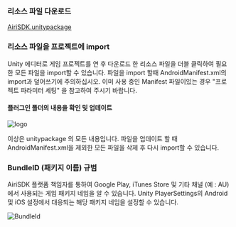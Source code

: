 

### 리소스 파일 다운로드

[AiriSDK.unitypackage](https://sdkresources.oss-cn-shanghai.aliyuncs.com/YostarSDK/2.1.0/AiriSDK2.1.41.unitypackage)

### 리소스 파일을 프로젝트에 import

Unity 에디터로 게임 프로젝트를 연 후 다운로드 한 리소스 파일을 더블 클릭하여 필요한 모든 파일을 import할 수 있습니다. 파일을 import 할때 AndroidManifest.xml의 import과 덮어쓰기에 주의하십시오.  이미 사용 중인 Manifest 파일이있는 경우 "프로젝트 파라미터 세팅" 을 참고하여 주시기 바랍니다.

#### 플러그인 폴더의 내용을 확인 및 업데이트

![logo](https://raw.githubusercontent.com/Yostardev/yostarsdk/master/docs/_media/plugin210.png)

이상은 unitypackage 의 모든 내용입니다.  파일을 업데이트 할 때 AndroidManifest.xml을 제외한 모든 파일을 삭제 후 다시 import할 수 있습니다.

### BundleID (패키지 이름) 규범

AiriSDK 플랫폼 책임자를 통하여 Google Play, iTunes Store 및 기타 채널 (예 : AU)에서 사용되는 게임 패키지 네임을 알 수 있습니다.  Unity PlayerSettings의 Android 및 iOS 설정에서 대응되는 해당 패키지 네임을 설정할 수 있습니다.

![BundleId](https://raw.githubusercontent.com/Yostardev/yostarsdk/master/docs/_media/bundleid_unity.png)


